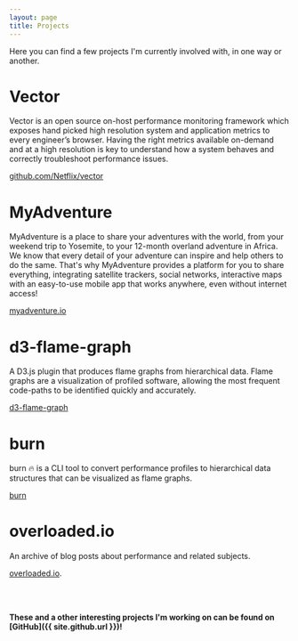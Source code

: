 ```yaml
---
layout: page
title: Projects
---
```


Here you can find a few projects I'm currently involved with, in one way or another.

# Vector

Vector is an open source on-host performance monitoring framework which exposes hand picked high resolution system and application metrics to every engineer’s browser. Having the right metrics available on-demand and at a high resolution is key to understand how a system behaves and correctly troubleshoot performance issues.

[github.com/Netflix/vector](https://github.com/Netflix/vector)

# MyAdventure

MyAdventure is a place to share your adventures with the world, from your weekend trip to Yosemite, to your 12-month overland adventure in Africa. We know that every detail of your adventure can inspire and help others to do the same. That's why MyAdventure provides a platform for you to share everything, integrating satellite trackers, social networks, interactive maps with an easy-to-use mobile app that works anywhere, even without internet access!

[myadventure.io](http://myadventure.io/)

# d3-flame-graph

A D3.js plugin that produces flame graphs from hierarchical data. Flame graphs are a visualization of profiled software, allowing the most frequent code-paths to be identified quickly and accurately.

[d3-flame-graph](https://github.com/spiermar/d3-flame-graph)

# burn

burn 🔥 is a CLI tool to convert performance profiles to hierarchical data structures that can be visualized as flame graphs.

[burn](https://github.com/spiermar/burn)

# overloaded.io

An archive of blog posts about performance and related subjects.

[overloaded.io](http://overloaded.io).

<br/><br/>

**These and a other interesting projects I'm working on can be found on [GitHub]({{ site.github.url }})!**
